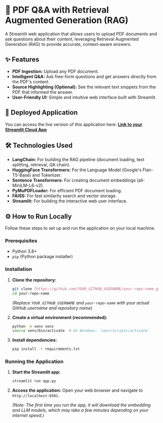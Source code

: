 # 📄 PDF Q&A with Retrieval Augmented Generation (RAG)

A Streamlit web application that allows users to upload PDF documents and ask questions about their content, leveraging Retrieval Augmented Generation (RAG) to provide accurate, context-aware answers.

## ✨ Features

* **PDF Ingestion:** Upload any PDF document.
* **Intelligent Q&A:** Ask free-form questions and get answers directly from the PDF's content.
* **Source Highlighting (Optional):** See the relevant text snippets from the PDF that informed the answer.
* **User-Friendly UI:** Simple and intuitive web interface built with Streamlit.

## 🚀 Deployed Application

You can access the live version of this application here:
**[Link to your Streamlit Cloud App]((https://pdf-app-rag-app-cncrtsdgyhragn4hcvfuss.streamlit.app/))**


## 🛠️ Technologies Used

* **LangChain:** For building the RAG pipeline (document loading, text splitting, retrieval, QA chain).
* **HuggingFace Transformers:** For the Language Model (Google's Flan-T5-Base) and Tokenizer.
* **Sentence Transformers:** For creating document embeddings (all-MiniLM-L6-v2).
* **PyMuPDFLoader:** For efficient PDF document loading.
* **FAISS:** For fast similarity search and vector storage.
* **Streamlit:** For building the interactive web user interface.

## ⚙️ How to Run Locally

Follow these steps to set up and run the application on your local machine.

### Prerequisites

* Python 3.8+
* `pip` (Python package installer)

### Installation

1.  **Clone the repository:**
    ```bash
    git clone [https://github.com/YOUR_GITHUB_USERNAME/your-repo-name.git](https://github.com/YOUR_GITHUB_USERNAME/your-repo-name.git)
    cd your-repo-name
    ```
    *(Replace `YOUR_GITHUB_USERNAME` and `your-repo-name` with your actual GitHub username and repository name)*

2.  **Create a virtual environment (recommended):**
    ```bash
    python -m venv venv
    source venv/bin/activate  # On Windows: `venv\Scripts\activate`
    ```

3.  **Install dependencies:**
    ```bash
    pip install -r requirements.txt
    ```

### Running the Application

1.  **Start the Streamlit app:**
    ```bash
    streamlit run app.py
    ```

2.  **Access the application:**
    Open your web browser and navigate to `http://localhost:8501`.

    *(Note: The first time you run the app, it will download the embedding and LLM models, which may take a few minutes depending on your internet speed.)*
    

